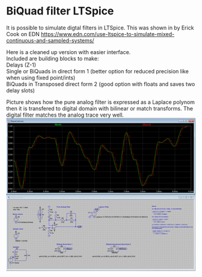 # BiQuad filter LTSpice
 It is possible to simulate digtal filters in LTSpice. This was shown in by Erick Cook on EDN
 https://www.edn.com/use-ltspice-to-simulate-mixed-continuous-and-sampled-systems/
 
 Here is a cleaned up version with easier interface.<br/>
 Included are building blocks to make:<br/>
 Delays (Z-1)<br/>
 Single or BiQuads in direct form 1 (better option for reduced precision like when using fixed point/ints)<br/>
 BiQuads in Transposed direct form 2 (good option with floats and saves two delay slots)<br/>
 
 Picture shows how the pure analog filter is expressed as a Laplace polynom then it is transfered to digital domain with bilinear or match transforms.
 The digital filter matches the analog trace very well.  
 ![](BiQuad.png)
